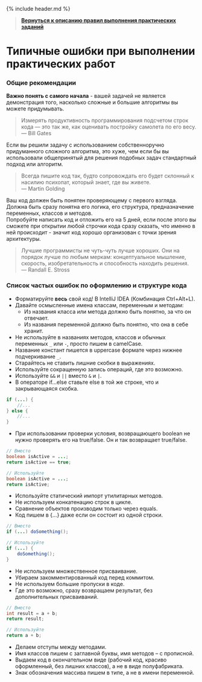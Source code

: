 {% include header.md %}

>
>**[Вернуться к описанию правил выполнения практических заданий]({{site.materialsurl}}general/practical_tasks_completing_rules)**
>

Типичные ошибки при выполнении практических работ
====================

### Общие рекомендации

**Важно понять с самого начала** - вашей задачей не является демонстрация того, насколько сложные и большие алгоритмы вы можете придумывать.

>Измерять продуктивность программирования подсчетом строк кода — это так же, как оценивать постройку самолета по его весу.  
>— Bill Gates

Если вы решили задачу с использованием собственноручно придуманного сложного алгоритма, это хуже, чем если бы вы использовали общепринятый для решения подобных задач стандартный подход или алгоритм.

>Всегда пишите код так, будто сопровождать его будет склонный к насилию психопат, который знает, где вы живете.  
>— Martin Golding

Ваш код должен быть понятен проверяющему с первого взгляда. Должна быть сразу понятна его логика, его структура, предназначение переменных, классов и методов.  
Попробуйте написать код и отложить его на 5 дней, если после этого вы сможете при открытии любой строчки кода сразу сказать, что именно в ней происходит - значит код хорошо организован с точки зрения архитектуры.

>Лучшие программисты не чуть-чуть лучше хороших. Они на порядок лучше по любым меркам: концептуальное мышление, скорость, изобретательность и способность находить решения.  
>— Randall E. Stross

### Список частых ошибок по оформлению и структуре кода
+ Форматируйте **весь** свой код! В IntelliJ IDEA (Комбинация Ctrl+Alt+L).
+ Давайте осмысленные имена классам, переменным и методам:
  + Из названия класса или метода должно быть понятно, за что он отвечает.
  + Из названия переменной должно быть понятно, что она в себе хранит.
+ Не используйте в названиях методов, классов и обычных переменных `_` или `-`, просто пишем в camelCase.
+ Название констант пишется в uppercase формате через нижнее подчеркивание `_`.
+ Старайтесь не ставить лишние скобки в выражениях.
+ Используйте сокращенную запись операций, где это возможно.
+ Используйте `&&` и `||` вместо `&` и `|`.
+ В операторе if…else ставьте else в той же строке, что и закрывающаяся скобка.

```java
if (...) {
    //...
} else {
    //...
}
```

+ При использовании проверки условия, возвращающего boolean не нужно проверять его на true/false. Он и так возвращает 
true/false.

```java
// Вместо
boolean isActive = ...;
return isActive == true;

// Используйте
boolean isActive = ...;
return isActive;
```

+ Используйте статический импорт утилитарных методов.
+ Не используем конкатенацию строк в цикле.
+ Сравнение объектов производим только через equals.
+ Код пишем в {…} даже если он состоит из одной строки.

```java
// Вместо
if (...) doSomething();

// Используйте
if (...) {
    doSomething();
}
```

+ Не используем множественное присваивание.
+ Убираем закомментированный код перед коммитом.
+ Не используем большие пропуски в коде.
+ Где это возможно, сразу возвращаем результат, без дополнительных присваиваний.

```java
// Вместо
int result = a + b;
return result;

// Используйте
return a + b;
```

+ Делаем отступы между методами.
+ Имя классов пишем с заглавной буквы, имя методов – с прописной.
+ Выдаем код в окончательном виде (рабочий код, красиво оформленный, без лишних классов), а не в виде полуфабриката.
+ Знак обозначения массива пишем в типе, а не в имени переменной.